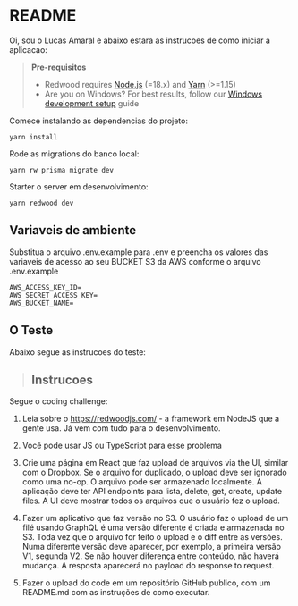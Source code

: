 # README

Oi, sou o Lucas Amaral e abaixo estara as instrucoes de como iniciar a aplicacao:

> **Pre-requisitos**
>
> - Redwood requires [Node.js](https://nodejs.org/en/) (=18.x) and [Yarn](https://yarnpkg.com/) (>=1.15)
> - Are you on Windows? For best results, follow our [Windows development setup](https://redwoodjs.com/docs/how-to/windows-development-setup) guide

Comece instalando as dependencias do projeto:

```
yarn install
```

Rode as migrations do banco local:

```
yarn rw prisma migrate dev

```

Starter o server em desenvolvimento:

```
yarn redwood dev
```

## Variaveis de ambiente

Substitua o arquivo .env.example para .env e preencha os valores das variaveis de acesso ao seu BUCKET S3 da AWS conforme o arquivo .env.example

```.env
AWS_ACCESS_KEY_ID=
AWS_SECRET_ACCESS_KEY=
AWS_BUCKET_NAME=
```

## O Teste

Abaixo segue as instrucoes do teste:

> **Instrucoes**
> -
Segue o coding challenge:

1. Leia sobre o https://redwoodjs.com/ - a framework em NodeJS que a gente usa. Já vem com tudo para o desenvolvimento.

2. Você pode usar JS ou TypeScript para esse problema

3. Crie uma página em React que faz upload de arquivos via the UI, similar com o Dropbox. Se o arquivo for duplicado, o upload deve ser ignorado como uma no-op. O arquivo pode ser armazenado localmente. A aplicação deve ter API endpoints para lista, delete, get, create, update files. A UI deve mostrar todos os arquivos que o usuário fez o upload.

4. Fazer um aplicativo que faz versão no S3. O usuário faz o upload de um filé usando GraphQL é uma versão diferente é criada e armazenada no S3. Toda vez que o arquivo for feito o upload e o diff entre as versões. Numa diferente versão deve aparecer, por exemplo, a primeira versão V1, segunda V2. Se não houver diferença entre conteúdo, não haverá mudança. A resposta aparecerá no payload do response to request.

5. Fazer o upload do code em um repositório GitHub publico, com um README.md com as instruções de como executar.
